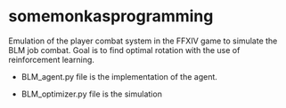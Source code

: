 # somemonkasprogramming

Emulation of the player combat system in the FFXIV game to simulate the BLM job combat. 
Goal is to find optimal rotation with the use of reinforcement learning.

* BLM_agent.py file is the implementation of the agent.

* BLM_optimizer.py file is the simulation
